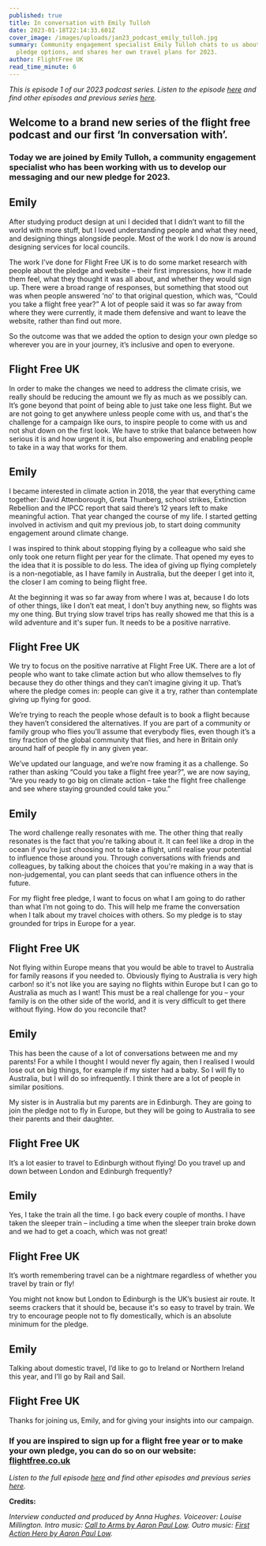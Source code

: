 ```yaml
---
published: true
title: In conversation with Emily Tulloh
date: 2023-01-18T22:14:33.601Z
cover_image: /images/uploads/jan23_podcast_emily_tulloh.jpg
summary: Community engagement specialist Emily Tulloh chats to us about our new
  pledge options, and shares her own travel plans for 2023.
author: FlightFree UK
read_time_minute: 6
---
```

*This is episode 1 of our 2023 podcast series. Listen to the episode [here](https://flightfreeuk.podbean.com/e/in-conversation-with-emily-tulloh/) and find other episodes and previous series [here](/podcast).*

## Welcome to a brand new series of the flight free podcast and our first ‘In conversation with’.

### Today we are joined by Emily Tulloh, a community engagement specialist who has been working with us to develop our messaging and our new pledge for 2023.

## Emily

After studying product design at uni I decided that I didn’t want to fill the world with more stuff, but I loved understanding people and what they need, and designing things alongside people. Most of the work I do now is around designing services for local councils.

The work I’ve done for Flight Free UK is to do some market research with people about the pledge and website – their first impressions, how it made them feel, what they thought it was all about, and whether they would sign up. There were a broad range of responses, but something that stood out was when people answered ‘no’ to that original question, which was, “Could you take a flight free year?” A lot of people said it was so far away from where they were currently, it made them defensive and want to leave the website, rather than find out more.

So the outcome was that we added the option to design your own pledge so wherever you are in your journey, it’s inclusive and open to everyone.

## F﻿light Free UK

In order to make the changes we need to address the climate crisis, we really should be reducing the amount we fly as much as we possibly can. It’s gone beyond that point of being able to just take one less flight. But we are not going to get anywhere unless people come with us, and that's the challenge for a campaign like ours, to inspire people to come with us and not shut down on the first look. We have to strike that balance between how serious it is and how urgent it is, but also empowering and enabling people to take in a way that works for them.

## Emily

I became interested in climate action in 2018, the year that everything came together: David Attenborough, Greta Thunberg, school strikes, Extinction Rebellion and the IPCC report that said there’s 12 years left to make meaningful action. That year changed the course of my life. I started getting involved in activism and quit my previous job, to start doing community engagement around climate change. 

I was inspired to think about stopping flying by a colleague who said she only took one return flight per year for the climate. That opened my eyes to the idea that it is possible to do less. The idea of giving up flying completely is a non-negotiable, as I have family in Australia, but the deeper I get into it, the closer I am coming to being flight free. 

At the beginning it was so far away from where I was at, because I do lots of other things, like I don’t eat meat, I don't buy anything new, so flights was my one thing. But trying slow travel trips has really showed me that this is a wild adventure and it's super fun. It needs to be a positive narrative.

## F﻿light Free UK

We try to focus on the positive narrative at Flight Free UK. There are a lot of people who want to take climate action but who allow themselves to fly because they do other things and they can’t imagine giving it up. That’s where the pledge comes in: people can give it a try, rather than contemplate giving up flying for good.

We’re trying to reach the people whose default is to book a flight because they haven’t considered the alternatives. If you are part of a community or family group who flies you’ll assume that everybody flies, even though it’s a tiny fraction of the global community that flies, and here in Britain only around half of people fly in any given year.

We’ve updated our language, and we’re now framing it as a challenge. So rather than asking “Could you take a flight free year?”, we are now saying, “Are you ready to go big on climate action – take the flight free challenge and see where staying grounded could take you.”

## Emily 

The word challenge really resonates with me. The other thing that really resonates is the fact that you're talking about it. It can feel like a drop in the ocean if you’re just choosing not to take a flight, until realise your potential to influence those around you. Through conversations with friends and colleagues, by talking about the choices that you're making in a way that is non-judgemental, you can plant seeds that can influence others in the future.

For my flight free pledge, I want to focus on what I am going to do rather than what I’m not going to do. This will help me frame the conversation when I talk about my travel choices with others. So my pledge is to stay grounded for trips in Europe for a year.

## F﻿light Free UK

Not flying within Europe means that you would be able to travel to Australia for family reasons if you needed to. Obviously flying to Australia is very high carbon! so it's not like you are saying no flights within Europe but I can go to Australia as much as I want! This must be a real challenge for you – your family is on the other side of the world, and it is very difficult to get there without flying. How do you reconcile that?

## Emily

This has been the cause of a lot of conversations between me and my parents! For a while I thought I would never fly again, then I realised I would lose out on big things, for example if my sister had a baby. So I will fly to Australia, but I will do so infrequently. I think there are a lot of people in similar positions. 

My sister is in Australia but my parents are in Edinburgh. They are going to join the pledge not to fly in Europe, but they will be going to Australia to see their parents and their daughter.

## F﻿light Free UK

It’s a lot easier to travel to Edinburgh without flying! Do you travel up and down between London and Edinburgh frequently? 

## Emily

Yes, I take the train all the time. I go back every couple of months. I have taken the sleeper train – including a time when the sleeper train broke down and we had to get a coach, which was not great!

## F﻿light Free UK

It’s worth remembering travel can be a nightmare regardless of whether you travel by train or fly! 

You might not know but London to Edinburgh is the UK’s busiest air route. It seems crackers that it should be, because it's so easy to travel by train. We try to encourage people not to fly domestically, which is an absolute minimum for the pledge.

## Emily

Talking about domestic travel, I’d like to go to Ireland or Northern Ireland this year, and I’ll go by Rail and Sail. 

## F﻿light Free UK

Thanks for joining us, Emily, and for giving your insights into our campaign. 

### If you are inspired to sign up for a flight free year or to make your own pledge, you can do so on our website: [flightfree.co.uk](http://flightfree.co.uk)

*Listen to the full episode [here](https://flightfreeuk.podbean.com/e/in-conversation-with-emily-tulloh/) and find other episodes and previous series [here](/podcast).* 

**Credits:**

*Interview conducted and produced by Anna Hughes. Voiceover: Louise Millington. Intro music: [Call to Arms by Aaron Paul Low](https://uppbeat.io/t/aaron-paul-low/call-to-arms). Outro music: [First Action Hero by Aaron Paul Low](https://uppbeat.io/t/aaron-paul-low/first-action-hero).* 